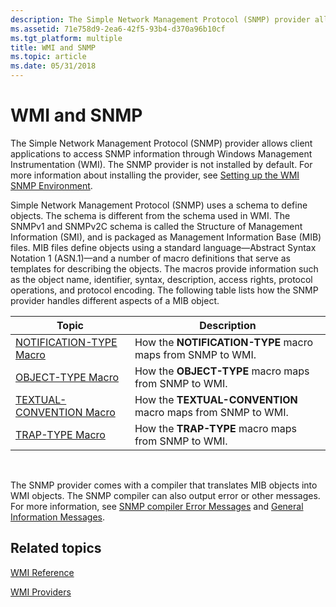 ```yaml
---
description: The Simple Network Management Protocol (SNMP) provider allows client applications to access SNMP information through Windows Management Instrumentation (WMI).
ms.assetid: 71e758d9-2ea6-42f5-93b4-d370a96b10cf
ms.tgt_platform: multiple
title: WMI and SNMP
ms.topic: article
ms.date: 05/31/2018
---
```


# WMI and SNMP

The Simple Network Management Protocol (SNMP) provider allows client applications to access SNMP information through Windows Management Instrumentation (WMI). The SNMP provider is not installed by default. For more information about installing the provider, see [Setting up the WMI SNMP Environment](setting-up-the-wmi-snmp-environment.md).

Simple Network Management Protocol (SNMP) uses a schema to define objects. The schema is different from the schema used in WMI. The SNMPv1 and SNMPv2C schema is called the Structure of Management Information (SMI), and is packaged as Management Information Base (MIB) files. MIB files define objects using a standard language—Abstract Syntax Notation 1 (ASN.1)—and a number of macro definitions that serve as templates for describing the objects. The macros provide information such as the object name, identifier, syntax, description, access rights, protocol operations, and protocol encoding. The following table lists how the SNMP provider handles different aspects of a MIB object.



| Topic                                                    | Description                                                 |
|----------------------------------------------------------|-------------------------------------------------------------|
| [NOTIFICATION-TYPE Macro](notification-type-macro.md)   | How the **NOTIFICATION-TYPE** macro maps from SNMP to WMI.  |
| [OBJECT-TYPE Macro](object-type-macro.md)               | How the **OBJECT-TYPE** macro maps from SNMP to WMI.        |
| [TEXTUAL-CONVENTION Macro](textual-convention-macro.md) | How the **TEXTUAL-CONVENTION** macro maps from SNMP to WMI. |
| [TRAP-TYPE Macro](trap-type-macro.md)                   | How the **TRAP-TYPE** macro maps from SNMP to WMI.          |



 

The SNMP provider comes with a compiler that translates MIB objects into WMI objects. The SNMP compiler can also output error or other messages. For more information, see [SNMP compiler Error Messages](snmp-compiler-error-messages.md) and [General Information Messages](general-information-messages.md).

## Related topics

<dl> <dt>

[WMI Reference](wmi-reference.md)
</dt> <dt>

[WMI Providers](wmi-providers.md)
</dt> </dl>

 

 



